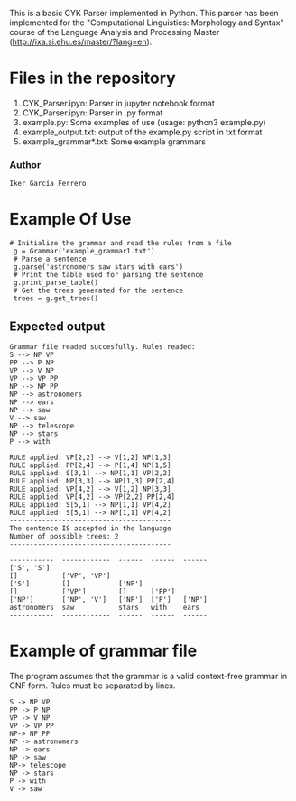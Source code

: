 This is a basic CYK Parser implemented in Python. This parser has been implemented for the "Computational Linguistics: Morphology and Syntax" course of the Language Analysis and Processing Master (http://ixa.si.ehu.es/master/?lang=en).

# Files in the repository

1. CYK_Parser.ipyn: Parser in jupyter notebook format
2. CYK_Parser.ipyn: Parser in .py format
3. example.py: Some examples of use (usage: python3 example.py)
4. example_output.txt: output of the example.py script in txt format
5. example_grammar*.txt: Some example grammars


### Author
```
Iker García Ferrero
```
# Example Of Use
 
```
# Initialize the grammar and read the rules from a file
 g = Grammar('example_grammar1.txt')
 # Parse a sentence
 g.parse('astronomers saw stars with ears')
 # Print the table used for parsing the sentence
 g.print_parse_table()
 # Get the trees generated for the sentence
 trees = g.get_trees()
```

 ## Expected output

 
```
Grammar file readed succesfully. Rules readed:
S --> NP VP
PP --> P NP
VP --> V NP
VP --> VP PP
NP --> NP PP
NP --> astronomers
NP --> ears
NP --> saw
V --> saw
NP --> telescope
NP --> stars
P --> with

RULE applied: VP[2,2] --> V[1,2] NP[1,3]
RULE applied: PP[2,4] --> P[1,4] NP[1,5]
RULE applied: S[3,1] --> NP[1,1] VP[2,2]
RULE applied: NP[3,3] --> NP[1,3] PP[2,4]
RULE applied: VP[4,2] --> V[1,2] NP[3,3]
RULE applied: VP[4,2] --> VP[2,2] PP[2,4]
RULE applied: S[5,1] --> NP[1,1] VP[4,2]
RULE applied: S[5,1] --> NP[1,1] VP[4,2]
----------------------------------------
The sentence IS accepted in the language
Number of possible trees: 2
----------------------------------------

-----------  ------------  ------  ------  ------
['S', 'S']
[]           ['VP', 'VP']
['S']        []            ['NP']
[]           ['VP']        []      ['PP']
['NP']       ['NP', 'V']   ['NP']  ['P']   ['NP']
astronomers  saw           stars   with    ears
-----------  ------------  ------  ------  ------
```


# Example of grammar file
The program assumes that the grammar is a valid context-free grammar in CNF form. Rules must be separated by lines. 
```
S -> NP VP
PP -> P NP
VP -> V NP
VP -> VP PP
NP-> NP PP
NP -> astronomers
NP -> ears
NP -> saw
NP-> telescope
NP -> stars
P -> with
V -> saw
```




